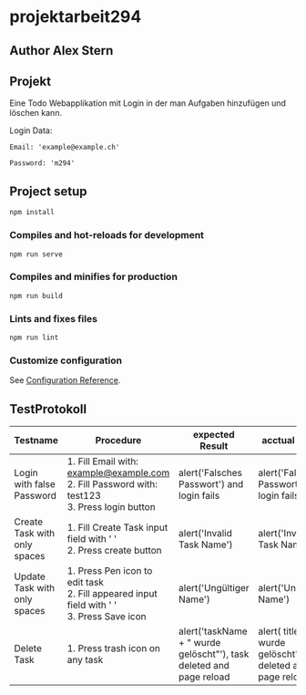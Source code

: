 # projektarbeit294
## Author Alex Stern

## Projekt
Eine Todo Webapplikation mit Login in der man Aufgaben hinzufügen und löschen kann. 

Login Data:
```
Email: 'example@example.ch'

Password: 'm294'
```

## Project setup
```
npm install
```

### Compiles and hot-reloads for development
```
npm run serve
```

### Compiles and minifies for production
```
npm run build
```

### Lints and fixes files
```
npm run lint
```

### Customize configuration
See [Configuration Reference](https://cli.vuejs.org/config/).

## TestProtokoll
| **Testname**                            | **Procedure**                                                                                    | **expected Result**                                                                              | **acctual Result**                                                                               | **WorkingAsExpected** | **Testing Date** |
|-------------------------------------|----------------------------------------------------------------------------------------------|----------------------------------------------------------------------------------------------|----------------------------------------------------------------------------------------------|-------------------|--------------|
| Login with false Password           | 1. Fill Email with: example@example.com <br>2. Fill Password with: test123 <br> 3. Press login button | alert('Falsches Passwort') and login fails                                                      | alert('Falsches Passwort') and login fails                                                           | true             | 04.10.22  |
| Create Task with only spaces        | 1. Fill Create Task input field with '    ' <br> 2. Press create button                           | alert('Invalid Task Name')                                                                   | alert('Invalid Task Name')                                                                   | true              | 04.10.22   |
| Update Task with only spaces        | 1. Press Pen icon to edit task <br> 2. Fill appeared input field with '    ' <br> 3. Press Save icon   | alert('Ungültiger Name')                                                                   | alert('Ungültiger Name')                                                                   | true              | 04.10.22   |
| Delete Task                         | 1. Press trash icon on any task                                                              | alert('taskName + " wurde gelöscht"'), task deleted and page reload | alert( title + ' wurde gelöscht'), task deleted and page reload | true              | 04.10.22  |
